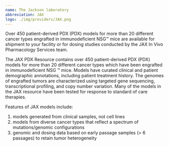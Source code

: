 ```yaml
---
name: The Jackson laboratory
abbreviation: JAX
logo: ./img/providers/JAX.png
---
```


Over 450 patient-derived PDX (PDX) models for more than 20 different cancer types engrafted in immunodeficient NSG™ mice are available for shipment to your facility or for dosing studies conducted by the JAX In Vivo Pharmacology Services team.

The JAX PDX Resource contains over 450 patient-derived PDX (PDX) models for more than 20 different cancer types which have been engrafted in immunodeficient NSG ™ mice. Models have curated clinical and patient demographic annotations, including patient treatment history. The genomes of engrafted tumors are characterized using targeted gene sequencing, transcriptional profiling, and copy number variation. Many of the models in the JAX resource have been tested for response to standard of care therapies.

Features of JAX models include:

1. models generated from clinical samples, not cell lines
2. models from diverse cancer types that reflect a spectrum of mutations/genomic configurations
3. genomic and dosing data based on early passage samples (> 6 passages) to retain tumor heterogeneity

